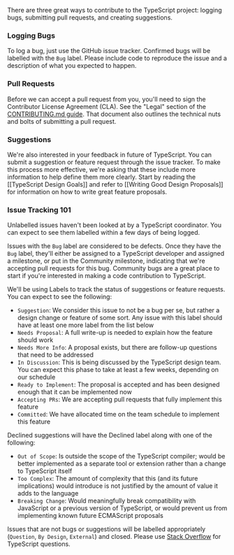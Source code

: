 There are three great ways to contribute to the TypeScript project: logging bugs, submitting pull requests, and creating suggestions.

### Logging Bugs
To log a bug, just use the GitHub issue tracker. Confirmed bugs will be labelled with the `Bug` label. Please include code to reproduce the issue and a description of what you expected to happen.

### Pull Requests
Before we can accept a pull request from you, you'll need to sign the Contributor License Agreement (CLA). See the "Legal" section of the [CONTRIBUTING.md guide](https://github.com/Microsoft/TypeScript/blob/master/CONTRIBUTING.md). That document also outlines the technical nuts and bolts of submitting a pull request.

### Suggestions
We're also interested in your feedback in future of TypeScript. You can submit a suggestion or feature request through the issue tracker. To make this process more effective, we're asking that these include more information to help define them more clearly. Start by reading the [[TypeScript Design Goals]] and refer to [[Writing Good Design Proposals]] for information on how to write great feature proposals.

### Issue Tracking 101
Unlabelled issues haven't been looked at by a TypeScript coordinator. You can expect to see them labelled within a few days of being logged.

Issues with the `Bug` label are considered to be defects. Once they have the `Bug` label, they'll either be assigned to a TypeScript developer and assigned a milestone, or put in the Community milestone, indicating that we're accepting pull requests for this bug. Community bugs are a great place to start if you're interested in making a code contribution to TypeScript.

We'll be using Labels to track the status of suggestions or feature requests. You can expect to see the following:
 * `Suggestion`: We consider this issue to not be a bug per se, but rather a design change or feature of some sort. Any issue with this label should have at least one more label from the list below
 * `Needs Proposal`: A full write-up is needed to explain how the feature should work
 * `Needs More Info`: A proposal exists, but there are follow-up questions that need to be addressed
 * `In Discussion`: This is being discussed by the TypeScript design team. You can expect this phase to take at least a few weeks, depending on our schedule
 * `Ready to Implement`: The proposal is accepted and has been designed enough that it can be implemented now
 * `Accepting PRs`: We are accepting pull requests that fully implement this feature
 * `Committed`: We have allocated time on the team schedule to implement this feature

Declined suggestions will have the Declined label along with one of the following:
 * `Out of Scope`: Is outside the scope of the TypeScript compiler; would be better implemented as a separate tool or extension rather than a change to TypeScript itself
 * `Too Complex`: The amount of complexity that this (and its future implications) would introduce is not justified by the amount of value it adds to the language
 * `Breaking Change`: Would meaningfully break compatibility with JavaScript or a previous version of TypeScript, or would prevent us from implementing known future ECMAScript proposals

Issues that are not bugs or suggestions will be labelled appropriately (`Question`, `By Design`, `External`) and closed. Please use [Stack Overflow](http://stackoverflow.com/questions/tagged/typescript) for TypeScript questions.